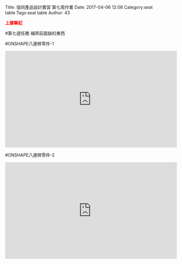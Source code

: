 Title: 協同產品設計實習 第七周作業
Date: 2017-04-06 12:08
Category:seat table
Tags:seat table
Author: 43

<b><font color="red">上課筆記</font></b>

<!-- PELICAN_END_SUMMARY -->

#第七週任務 補齊前面缺的東西

#ONSHAPE八連桿零件-1

<iframe width="560" height="315" src="https://www.youtube.com/embed/vFPkivUgtog" frameborder="0" allowfullscreen></iframe>

#ONSHAPE八連桿零件-2

<iframe width="560" height="315" src="https://www.youtube.com/embed/psThVfUdbS4" frameborder="0" allowfullscreen></iframe>




